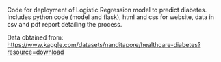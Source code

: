 Code for deployment of Logistic Regression model to predict diabetes. Includes python code (model and flask), html and css for website, data in csv and pdf report detailing the process.

Data obtained from: https://www.kaggle.com/datasets/nanditapore/healthcare-diabetes?resource=download
